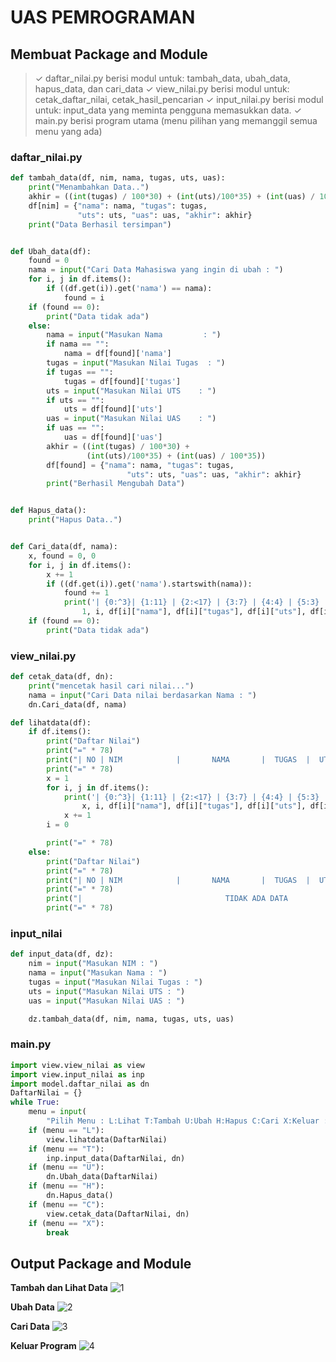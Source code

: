 # UAS PEMROGRAMAN
## Membuat Package and Module

>✓ daftar_nilai.py berisi modul untuk: tambah_data, ubah_data, hapus_data, dan cari_data
✓ view_nilai.py berisi modul untuk: cetak_daftar_nilai, cetak_hasil_pencarian
✓ input_nilai.py berisi modul untuk: input_data yang meminta pengguna memasukkan data.
✓ main.py berisi program utama (menu pilihan yang memanggil semua menu yang ada)

### daftar_nilai.py
```python
def tambah_data(df, nim, nama, tugas, uts, uas):
    print("Menambahkan Data..")
    akhir = ((int(tugas) / 100*30) + (int(uts)/100*35) + (int(uas) / 100*35))
    df[nim] = {"nama": nama, "tugas": tugas,
               "uts": uts, "uas": uas, "akhir": akhir}
    print("Data Berhasil tersimpan")


def Ubah_data(df):
    found = 0
    nama = input("Cari Data Mahasiswa yang ingin di ubah : ")
    for i, j in df.items():
        if ((df.get(i)).get('nama') == nama):
            found = i
    if (found == 0):
        print("Data tidak ada")
    else:
        nama = input("Masukan Nama         : ")
        if nama == "":
            nama = df[found]['nama']
        tugas = input("Masukan Nilai Tugas  : ")
        if tugas == "":
            tugas = df[found]['tugas']
        uts = input("Masukan Nilai UTS    : ")
        if uts == "":
            uts = df[found]['uts']
        uas = input("Masukan Nilai UAS    : ")
        if uas == "":
            uas = df[found]['uas']
        akhir = ((int(tugas) / 100*30) +
                 (int(uts)/100*35) + (int(uas) / 100*35))
        df[found] = {"nama": nama, "tugas": tugas,
                          "uts": uts, "uas": uas, "akhir": akhir}
        print("Berhasil Mengubah Data")


def Hapus_data():
    print("Hapus Data..")


def Cari_data(df, nama):
    x, found = 0, 0
    for i, j in df.items():
        x += 1
        if ((df.get(i)).get('nama').startswith(nama)):
            found += 1
            print('| {0:^3}| {1:11} | {2:<17} | {3:7} | {4:4} | {5:3} | {6:6.2f} |'.format(
                1, i, df[i]["nama"], df[i]["tugas"], df[i]["uts"], df[i]["uas"], df[i]["akhir"]))
    if (found == 0):
        print("Data tidak ada")
```

### view_nilai.py
```python
def cetak_data(df, dn):
    print("mencetak hasil cari nilai...")
    nama = input("Cari Data nilai berdasarkan Nama : ")
    dn.Cari_data(df, nama)

def lihatdata(df):
    if df.items():
        print("Daftar Nilai")
        print("=" * 78)
        print("| NO | NIM            |       NAMA       |  TUGAS  |  UTS  |  UAS  |  Akhir  |")
        print("=" * 78)
        x = 1
        for i, j in df.items():
            print('| {0:^3}| {1:11} | {2:<17} | {3:7} | {4:4} | {5:3} | {6:7.2f} |'.format(
                x, i, df[i]["nama"], df[i]["tugas"], df[i]["uts"], df[i]["uas"], df[i]["akhir"]))
            x += 1
        i = 0

        print("=" * 78)
    else:
        print("Daftar Nilai")
        print("=" * 78)
        print("| NO | NIM            |       NAMA       |  TUGAS  |  UTS  |  UAS  |  Akhir  |")
        print("=" * 78)
        print("|                                TIDAK ADA DATA                              |")
        print("=" * 78)
```

### input_nilai
```python
def input_data(df, dz):
    nim = input("Masukan NIM : ")
    nama = input("Masukan Nama : ")
    tugas = input("Masukan Nilai Tugas : ")
    uts = input("Masukan Nilai UTS : ")
    uas = input("Masukan Nilai UAS : ")

    dz.tambah_data(df, nim, nama, tugas, uts, uas)
```

### main.py
```python
import view.view_nilai as view
import view.input_nilai as inp
import model.daftar_nilai as dn
DaftarNilai = {}
while True:
    menu = input(
        "Pilih Menu : L:Lihat T:Tambah U:Ubah H:Hapus C:Cari X:Keluar : ").capitalize()
    if (menu == "L"):
        view.lihatdata(DaftarNilai)
    if (menu == "T"):
        inp.input_data(DaftarNilai, dn)
    if (menu == "U"):
        dn.Ubah_data(DaftarNilai)
    if (menu == "H"):
        dn.Hapus_data()
    if (menu == "C"):
        view.cetak_data(DaftarNilai, dn)
    if (menu == "X"):
        break
```


## Output Package and Module

**Tambah dan Lihat Data**
![1](https://user-images.githubusercontent.com/116176746/212461846-48a5d619-98bd-4c13-ab6d-bf1c968e95df.png)

**Ubah Data**
![2](https://user-images.githubusercontent.com/116176746/212461894-955161e5-d0d8-4a08-8bfa-10307e437de0.png)

**Cari Data**
![3](https://user-images.githubusercontent.com/116176746/212461907-1012d65d-aef8-417b-ac54-0e17f2173a57.png)

**Keluar Program**
![4](https://user-images.githubusercontent.com/116176746/212461926-6c7308fc-c56e-4184-8bf1-ceb4d2d3fbaf.png)    
